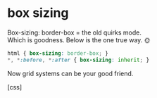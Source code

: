 # box sizing

Box-sizing: border-box = the old quirks mode.  
Which is goodness. Below is the one true way.
:sun_with_face:

```css
html { box-sizing: border-box; }
*, *:before, *:after { box-sizing: inherit; }
```

Now grid systems can be your good friend.

[css]

